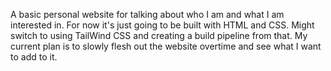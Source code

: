 A basic personal website for talking about who I am and what I am interested in. For now it's just going to be built with HTML and CSS. Might switch to using TailWind CSS and creating a build pipeline from that. My current plan is to slowly flesh out the website overtime and see what I want to add to it.